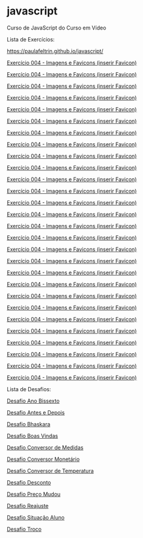 # javascript
 Curso de JavaScript do Curso em Vídeo

 Lista de Exercícios:

https://paulafeltrin.github.io/javascript/

<a href="https://paulafeltrin.github.io/javascript/estudos/exercicios/aula004/ex001.html">Exercício 004 - Imagens e Favicons (inserir Favicon)</a>

<a href="https://paulafeltrin.github.io/javascript/estudos/exercicios/aula006/ex002.html">Exercício 004 - Imagens e Favicons (inserir Favicon)</a>

<a href="https://paulafeltrin.github.io/javascript/estudos/exercicios/aula006/ex003.html">Exercício 004 - Imagens e Favicons (inserir Favicon)</a>

<a href="https://paulafeltrin.github.io/javascript/estudos/exercicios/aula006/ex004.html">Exercício 004 - Imagens e Favicons (inserir Favicon)</a>

<a href="https://paulafeltrin.github.io/javascript/estudos/exercicios/aula006/ex005.html">Exercício 004 - Imagens e Favicons (inserir Favicon)</a>

<a href="https://paulafeltrin.github.io/javascript/estudos/exercicios/aula010/ex006.html">Exercício 004 - Imagens e Favicons (inserir Favicon)</a>

<a href="https://paulafeltrin.github.io/javascript/estudos/exercicios/aula010/ex007.html">Exercício 004 - Imagens e Favicons (inserir Favicon)</a>

<a href="https://paulafeltrin.github.io/javascript/estudos/exercicios/aula011/ex008.js">Exercício 004 - Imagens e Favicons (inserir Favicon)</a>

<a href="https://paulafeltrin.github.io/javascript/estudos/exercicios/aula011/ex009.js">Exercício 004 - Imagens e Favicons (inserir Favicon)</a>

<a href="https://paulafeltrin.github.io/javascript/estudos/exercicios/aula011/ex010.html">Exercício 004 - Imagens e Favicons (inserir Favicon)</a>

<a href="https://paulafeltrin.github.io/javascript/estudos/exercicios/aula011/ex011.html">Exercício 004 - Imagens e Favicons (inserir Favicon)</a>

<a href="https://paulafeltrin.github.io/javascript/estudos/exercicios/aula012/ex011.js">Exercício 004 - Imagens e Favicons (inserir Favicon)</a>

<a href="https://paulafeltrin.github.io/javascript/estudos/exercicios/aula012/ex012.js">Exercício 004 - Imagens e Favicons (inserir Favicon)</a>

<a href="https://paulafeltrin.github.io/javascript/estudos/exercicios/aula012/ex013.js">Exercício 004 - Imagens e Favicons (inserir Favicon)</a>

<a href="https://paulafeltrin.github.io/javascript/estudos/exercicios/aula012ex/ex014/modelo.html">Exercício 004 - Imagens e Favicons (inserir Favicon)</a>

<a href="https://paulafeltrin.github.io/javascript/estudos/exercicios/aula012ex/ex015/modelo.html">Exercício 004 - Imagens e Favicons (inserir Favicon)</a>

<a href="https://paulafeltrin.github.io/javascript/estudos/exercicios/aula013/ambiente.js">Exercício 004 - Imagens e Favicons (inserir Favicon)</a>

<a href="https://paulafeltrin.github.io/javascript/estudos/exercicios/aula014ex/ex016/modelo.html">Exercício 004 - Imagens e Favicons (inserir Favicon)</a>

<a href="https://paulafeltrin.github.io/javascript/estudos/exercicios/aula014ex/ex017/modelo.html">Exercício 004 - Imagens e Favicons (inserir Favicon)</a>

<a href="https://paulafeltrin.github.io/javascript/estudos/exercicios/aula015/ambiente.js">Exercício 004 - Imagens e Favicons (inserir Favicon)</a>

<a href="https://paulafeltrin.github.io/javascript/estudos/exercicios/aula015/vetor.js">Exercício 004 - Imagens e Favicons (inserir Favicon)</a>

<a href="https://paulafeltrin.github.io/javascript/estudos/exercicios/aula016/funcao01.js">Exercício 004 - Imagens e Favicons (inserir Favicon)</a>

<a href="https://paulafeltrin.github.io/javascript/estudos/exercicios/aula016/funcao02.js">Exercício 004 - Imagens e Favicons (inserir Favicon)</a>

<a href="https://paulafeltrin.github.io/javascript/estudos/exercicios/aula016/funcao03.js">Exercício 004 - Imagens e Favicons (inserir Favicon)</a>

<a href="https://paulafeltrin.github.io/javascript/estudos/exercicios/aula016/funcao04.js">Exercício 004 - Imagens e Favicons (inserir Favicon)</a>

<a href="https://paulafeltrin.github.io/javascript/estudos/exercicios/aula016/funcao05.js">Exercício 004 - Imagens e Favicons (inserir Favicon)</a>

<a href="https://paulafeltrin.github.io/javascript/estudos/exercicios/aula016ex/ex018/modelo.html">Exercício 004 - Imagens e Favicons (inserir Favicon)</a>

<a href="https://paulafeltrin.github.io/javascript/estudos/exercicios/aula017/objeto01.js">Exercício 004 - Imagens e Favicons (inserir Favicon)</a>

 Lista de Desafios:

 
 <a href="https://paulafeltrin.github.io/javascript/estudos/desafios/ano-bissexto/modelo.html">Desafio Ano Bissexto</a>

 <a href="https://paulafeltrin.github.io/javascript/estudos/desafios/antes-e-depois/modelo.html">Desafio Antes e Depois</a>

 <a href="https://paulafeltrin.github.io/javascript/estudos/desafios/bhaskara/modelo.html">Desafio Bhaskara</a>

 <a href="https://paulafeltrin.github.io/javascript/estudos/desafios/boas-vindas/modelo.html">Desafio Boas Vindas</a>

 <a href="https://paulafeltrin.github.io/javascript/estudos/desafios/conversor-de-medidas/modelo.html">Desafio Conversor de Medidas</a>

 <a href="https://paulafeltrin.github.io/javascript/estudos/desafios/conversor-monetario/modelo.html">Desafio Conversor Monetário</a>

 <a href="https://paulafeltrin.github.io/javascript/estudos/desafios/conversor-temperatura/modelo.html">Desafio Conversor de Temperatura</a>

 <a href="https://paulafeltrin.github.io/javascript/estudos/desafios/desconto/modelo.html">Desafio Desconto</a>

 <a href="https://paulafeltrin.github.io/javascript/estudos/desafios/preco-mudou/modelo.html">Desafio Preço Mudou</a>

 <a href="https://paulafeltrin.github.io/javascript/estudos/desafios/reajuste/modelo.html">Desafio Reajuste</a>

 <a href="https://paulafeltrin.github.io/javascript/estudos/desafios/situacao-aluno/modelo.html">Desafio Situação Aluno</a>

 <a href="https://paulafeltrin.github.io/javascript/estudos/desafios/troco/modelo.html">Desafio Troco</a>

